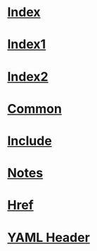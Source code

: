 # [Index](index.md)
# [Index1](index)
# [Index2](https://ppe.docs.microsoft.com/en-us/e2e_docsbranch/index?branch=metadata)
# [Common](common.md)
# [Include](include.md)
# [Notes](notes.md)
# [Href](href.md)
# [YAML Header](yamlHeader.md)
